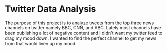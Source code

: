 # Twitter Data Analysis

The purpose of this project is to analyze tweets from the top three news channels on twitter namely BBC, CNN, and ABC. Lately most channels have been publishing a lot of negative content and I didn't want my twitter feed to drag my mood down. I wanted to find the perfect channel to get my news from that would liven up my mood.


